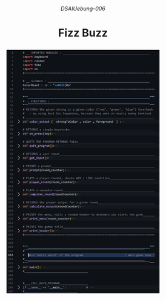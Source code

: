 ###### <p align="center"> DSAIUebung-006 </p>
# <p align="center"> Fizz Buzz </p>

<div align="center">
  <img src="./img/overview.png" width=80%>
</div>
